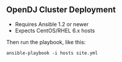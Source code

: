 ## OpenDJ Cluster Deployment

- Requires Ansible 1.2 or newer
- Expects CentOS/RHEL 6.x hosts

Then run the playbook, like this:

	ansible-playbook -i hosts site.yml
